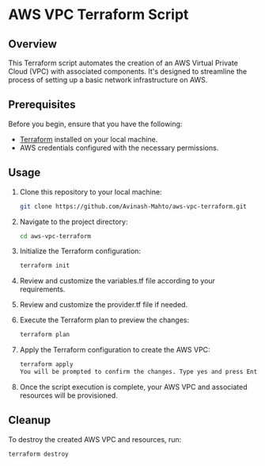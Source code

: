 # AWS VPC Terraform Script

## Overview

This Terraform script automates the creation of an AWS Virtual Private Cloud (VPC) with associated components. It's designed to streamline the process of setting up a basic network infrastructure on AWS.

## Prerequisites

Before you begin, ensure that you have the following:

- [Terraform](https://www.terraform.io/downloads.html) installed on your local machine.
- AWS credentials configured with the necessary permissions.

## Usage

1. Clone this repository to your local machine:

   ```bash
   git clone https://github.com/Avinash-Mahto/aws-vpc-terraform.git

1. Navigate to the project directory:
   ```bash
   cd aws-vpc-terraform
2. Initialize the Terraform configuration:
   ```bash
   terraform init
3. Review and customize the variables.tf file according to your requirements.
4. Review and customize the provider.tf file if needed.
5. Execute the Terraform plan to preview the changes:
   ```bash
   terraform plan
6. Apply the Terraform configuration to create the AWS VPC:
   ```bash
   terraform apply
   You will be prompted to confirm the changes. Type yes and press Enter.
7. Once the script execution is complete, your AWS VPC and associated resources will be provisioned.

## Cleanup

To destroy the created AWS VPC and resources, run:
   ```bash
   terraform destroy
